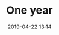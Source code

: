 ---
layout: post
title:  "One year"
date:   2019-04-22 13:14
categories: [Love memory]
excerpt: The experinece of this year make us love each other deeper and deeper.
comments: true
---